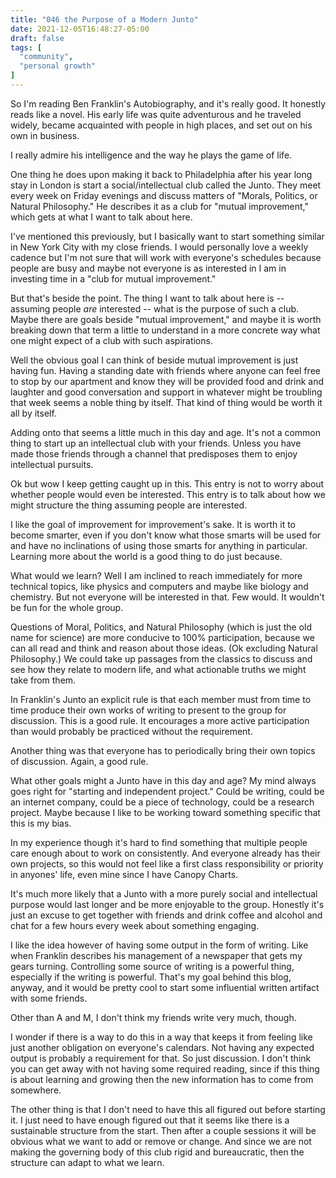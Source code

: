 ```yaml
---
title: "046 the Purpose of a Modern Junto"
date: 2021-12-05T16:48:27-05:00
draft: false
tags: [
  "community",
  "personal growth"
]
---
```


So I'm reading Ben Franklin's Autobiography, and it's really good. It
honestly reads like a novel. His early life was quite adventurous and
he traveled widely, became acquainted with people in high places, and
set out on his own in business.

I really admire his intelligence and the way he plays the game of
life.

One thing he does upon making it back to Philadelphia after his year
long stay in London is start a social/intellectual club called the
Junto. They meet every week on Friday evenings and discuss matters of
"Morals, Politics, or Natural Philosophy." He describes it as a club
for "mutual improvement," which gets at what I want to talk about
here.

I've mentioned this previously, but I basically want to start
something similar in New York City with my close friends. I would
personally love a weekly cadence but I'm not sure that will work with
everyone's schedules because people are busy and maybe not everyone is
as interested in I am in investing time in a "club for mutual
improvement."

But that's beside the point. The thing I want to talk about here is --
assuming people _are_ interested -- what is the purpose of such a club.
Maybe there are goals beside "mutual improvement," and maybe it is
worth breaking down that term a little to understand in a more
concrete way what one might expect of a club with such aspirations.

Well the obvious goal I can think of beside mutual improvement is just
having fun. Having a standing date with friends where anyone can feel
free to stop by our apartment and know they will be provided food and
drink and laughter and good conversation and support in whatever might
be troubling that week seems a noble thing by itself. That kind of
thing would be worth it all by itself.

Adding onto that seems a little much in this day and age. It's not a
common thing to start up an intellectual club with your friends.
Unless you have made those friends through a channel that predisposes
them to enjoy intellectual pursuits.

Ok but wow I keep getting caught up in this. This entry is not to
worry about whether people would even be interested. This entry is to
talk about how we might structure the thing assuming people are
interested.

I like the goal of improvement for improvement's sake. It is worth it
to become smarter, even if you don't know what those smarts will be
used for and have no inclinations of using those smarts for anything
in particular. Learning more about the world is a good thing to do
just because.

What would we learn? Well I am inclined to reach immediately for more
technical topics, like physics and computers and maybe like biology
and chemistry. But not everyone will be interested in that. Few would.
It wouldn't be fun for the whole group.

Questions of Moral, Politics, and Natural Philosophy (which is just
the old name for science) are more conducive to 100% participation,
because we can all read and think and reason about those ideas. (Ok
excluding Natural Philosophy.) We could take up passages from the
classics to discuss and see how they relate to modern life, and what
actionable truths we might take from them.

In Franklin's Junto an explicit rule is that each member must from
time to time produce their own works of writing to present to the
group for discussion. This is a good rule. It encourages a more active
participation than would probably be practiced without the
requirement.

Another thing was that everyone has to periodically bring their own
topics of discussion. Again, a good rule.

What other goals might a Junto have in this day and age? My mind
always goes right for "starting and independent project." Could be
writing, could be an internet company, could be a piece of technology,
could be a research project. Maybe because I like to be working toward
something specific that this is my bias.

In my experience though it's hard to find something that multiple
people care enough about to work on consistently. And everyone already
has their own projects, so this would not feel like a first class
responsibility or priority in anyones' life, even mine since I have
Canopy Charts.

It's much more likely that a Junto with a more purely social and
intellectual purpose would last longer and be more enjoyable to the
group. Honestly it's just an excuse to get together with friends and
drink coffee and alcohol and chat for a few hours every week about
something engaging.

I like the idea however of having some output in the form of writing.
Like when Franklin describes his management of a newspaper that gets
my gears turning. Controlling some source of writing is a powerful
thing, especially if the writing is powerful. That's my goal behind
this blog, anyway, and it would be pretty cool to start some
influential written artifact with some friends.

Other than A and M, I don't think my friends write very much, though.

I wonder if there is a way to do this in a way that keeps it from
feeling like just another obligation on everyone's calendars. Not
having any expected output is probably a requirement for that. So just
discussion. I don't think you can get away with not having some
required reading, since if this thing is about learning and growing
then the new information has to come from somewhere.

The other thing is that I don't need to have this all figured out
before starting it. I just need to have enough figured out that it
seems like there is a sustainable structure from the start. Then after
a couple sessions it will be obvious what we want to add or remove or
change. And since we are not making the governing body of this club
rigid and bureaucratic, then the structure can adapt to what we learn.
